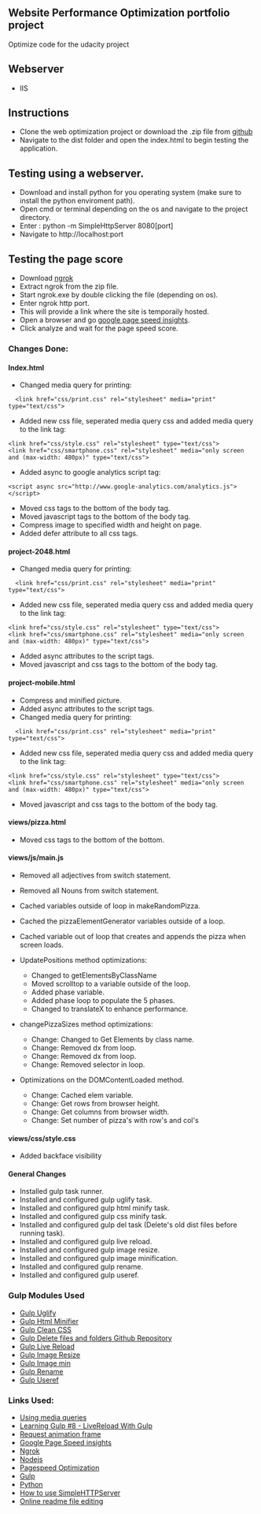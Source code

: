 ## Website Performance Optimization portfolio project

Optimize code for the udacity project

## Webserver

* IIS 

## Instructions

* Clone the web optimization project or download the .zip file from [github](https://github.com/peterjohnmanuel/Weboptimization.git)
* Navigate to the dist folder and open the index.html to begin testing the application.

## Testing using a webserver.

* Download and install python for you operating system (make sure to install the python enviroment path).
* Open cmd or terminal depending on the os and navigate to the project directory.
* Enter : python -m SimpleHttpServer 8080[port]
* Navigate to http://localhost:port

## Testing the page score

* Download [ngrok](https://ngrok.com/)
* Extract ngrok from the zip file.
* Start ngrok.exe by double clicking the file (depending on os).
* Enter ngrok http port.
* This will provide a link where the site is temporaily hosted. 
* Open a browser and go [google page speed insights](https://developers.google.com/speed/pagespeed/insights/).
* Click analyze and wait for the page speed score. 

### Changes Done:

#### Index.html

* Changed media query for printing:

```
  <link href="css/print.css" rel="stylesheet" media="print" type="text/css">
```

* Added new css file, seperated media query css and added media query to the link tag:
```
<link href="css/style.css" rel="stylesheet" type="text/css">
<link href="css/smartphone.css" rel="stylesheet" media="only screen and (max-width: 480px)" type="text/css">
``` 

* Added async to google analytics script tag:
```
<script async src="http://www.google-analytics.com/analytics.js"></script>
```

* Moved css tags to the bottom of the body tag.
* Moved javascript tags to the bottom of the body tag.
* Compress image to specified width and height on page.
* Added defer attribute to all css tags.

#### project-2048.html

* Changed media query for printing:

```
  <link href="css/print.css" rel="stylesheet" media="print" type="text/css">
```

* Added new css file, seperated media query css and added media query to the link tag:
```
<link href="css/style.css" rel="stylesheet" type="text/css">
<link href="css/smartphone.css" rel="stylesheet" media="only screen and (max-width: 480px)" type="text/css">
``` 
* Added async attributes to the script tags. 
* Moved javascript and css tags to the bottom of the body tag.

#### project-mobile.html

* Compress and minified picture.
* Added async attributes to the script tags. 
* Changed media query for printing:

```
  <link href="css/print.css" rel="stylesheet" media="print" type="text/css">
```

* Added new css file, seperated media query css and added media query to the link tag:
```
<link href="css/style.css" rel="stylesheet" type="text/css">
<link href="css/smartphone.css" rel="stylesheet" media="only screen and (max-width: 480px)" type="text/css">
``` 
* Moved javascript and css tags to the bottom of the body tag.

#### views/pizza.html

* Moved css tags to the bottom of the bottom.


#### views/js/main.js

  * Removed all adjectives from switch statement.
  * Removed all Nouns from switch statement.
  * Cached variables outside of loop in makeRandomPizza.
  * Cached the pizzaElementGenerator variables outside of a loop.
  * Cached variable out of loop that creates and appends the pizza when screen loads. 

* UpdatePositions method optimizations:
    * Changed to getElementsByClassName
    * Moved scrolltop to a variable outside of the loop.
    * Added phase variable.
    * Added phase loop to populate the 5 phases.
    * Changed to translateX to enhance performance. 

* changePizzaSizes method optimizations:
    * Change: Changed to Get Elements by class name.
    * Change: Removed dx from loop.
    * Change: Removed dx from loop.
    * Change: Removed selector in loop.

* Optimizations on the DOMContentLoaded method.

    * Change: Cached elem variable. 
    * Change: Get rows from browser height.
    * Change: Get columns from browser width.
    * Change: Set number of pizza's with row's and col's     

#### views/css/style.css

* Added backface visibility

#### General Changes

* Installed gulp task runner.
* Installed and configured gulp uglify task.
* Installed and configured gulp html minify task.
* Installed and configured gulp css minify task.
* Installed and configured gulp del task (Delete's old dist files before running task).
* Installed and configured gulp live reload.
* Installed and configured gulp image resize.
* Installed and configured gulp image minification.
* Installed and configured gulp rename.
* Installed and configured gulp useref.

### Gulp Modules Used

* [Gulp Uglify](https://www.npmjs.com/package/gulp-uglify)
* [Gulp Html Minifier](https://www.npmjs.com/package/gulp-html-minifier)
* [Gulp Clean CSS](https://www.npmjs.com/package/gulp-clean-css)
* [Gulp Delete files and folders Github Repository](https://github.com/gulpjs/gulp/blob/master/docs/recipes/delete-files-folder.md)
* [Gulp Live Reload](https://www.npmjs.com/package/gulp-livereload)
* [Gulp Image Resize](https://www.npmjs.com/package/gulp-image-resize)
* [Gulp Image min](https://www.npmjs.com/package/gulp-imagemin)
* [Gulp Rename](https://www.npmjs.com/package/gulp-rename)
* [Gulp Useref](https://www.npmjs.com/package/gulp-useref)

 
### Links Used:

* [Using media queries](https://developer.mozilla.org/en-US/docs/Web/CSS/Media_Queries/Using_media_queries)
* [Learning Gulp #8 - LiveReload With Gulp](https://www.youtube.com/watch?v=r5fvdIa0ETk)
* [Request animation frame](https://developer.mozilla.org/en-US/docs/Web/API/window/requestAnimationFrame)
* [Google Page Speed insights](https://developers.google.com/speed/pagespeed/insights/)
* [Ngrok](https://ngrok.com/)
* [Nodejs](https://nodejs.org/en/)
* [Pagespeed Optimization](https://varvy.com/pagespeed/)
* [Gulp](http://gulpjs.com/) 
* [Python](https://www.python.org/)
* [How to use SimpleHTTPServer](http://www.pythonforbeginners.com/modules-in-python/how-to-use-simplehttpserver/)
* [Online readme file editing](http://dillinger.io/)
